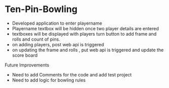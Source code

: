 # Ten-Pin-Bowling

- Developed application to enter playername
- Playername textbox will be hidden once two player details are entered
- textboxes will be displayed with players turn button to add frame and rolls and count of pins.
- on adding players, post web api is triggered
- on updating the frame and rolls , put web api is triggered and update the score board



Future Improvements
- Need to add Comments for the code and add test project 
- Need to add logic for bowling rules
